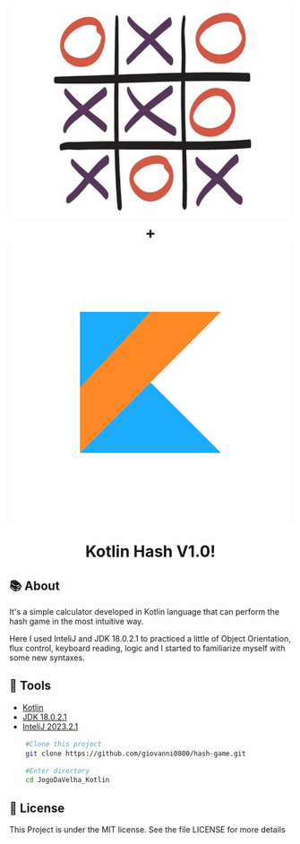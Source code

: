 <h1 align="center">
    <img src="img/hash.jpg"  alt="hash game Image"/>
    <br/>
    +
    <br/>
    <img src="img/kotlin_icon.png" alt="Kotlin Image" />
    <p>Kotlin Hash V1.0!</p>
</h1>

## 📚 About

It's a simple calculator developed in Kotlin language that can perform the hash game
in the most intuitive way.

Here I used InteliJ and JDK 18.0.2.1 to practiced a little of Object Orientation,
flux control, keyboard reading, logic and I started to familiarize myself
with some new syntaxes.

## 🔨 Tools

- [Kotlin](https://github.com/JetBrains/kotlin/releases/tag/v1.3.72)
- [JDK 18.0.2.1](https://www.oracle.com/java/technologies/javase/jdk18-archive-downloads.html)
- [InteliJ 2023.2.1](https://www.jetbrains.com/idea/download/?section=windows)

```bash
    #Clone this project
    git clone https://github.com/giovanni0800/hash-game.git
```

```bash
    #Enter directory
    cd JogoDaVelha_Kotlin
```

## 📖 License
This Project is under the MIT license. See the file LICENSE
for more details